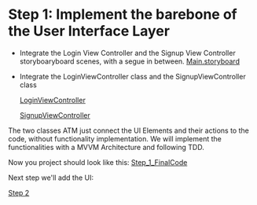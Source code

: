 # Step 1: Implement the barebone of the User Interface Layer

- Integrate the Login View Controller and the Signup View Controller storyboaryboard scenes, with a segue in between.
  [Main.storyboard](FilesToAdd/Main.storyboard)

- Integrate the LoginViewController class and the SignupViewController class

  [LoginViewController](FilesToAdd/LoginViewController.swift)

  [SignupViewController](FilesToAdd/SignupViewController.swift)

The two classes ATM just connect the UI Elements and their actions to the code, without functionality implementation.
We will implement the functionalities with a MVVM Architecture and following TDD.

Now you project should look like this:
[Step_1_FinalCode](FinalCode/)

Next step we'll add the UI:

[Step 2](../000_Step_2/000_Step2_ModelLayer.md)



